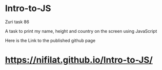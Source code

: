 # Intro-to-JS
Zuri task 86

A task to print my name, height and country on the screen using JavaScript

Here is the Link to the published github page 
# https://nifilat.github.io/Intro-to-JS/
